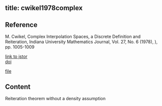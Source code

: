 title: cwikel1978complex 
---

## Reference
 
M. Cwikel, Complex Interpolation Spaces, a Discrete Definition and Reiteration, Indiana University Mathematics Journal, Vol. 27, No. 6 (1978), ), pp. 1005-1009


[link to jstor](https://www.jstor.org/stable/24892240)    
[doi](http://doi.org/10.1512/iumj.1978.27.27068)     

[file](cwikel1978complex/file.pdf)


## Content

Reiteration theorem without a density assumption
